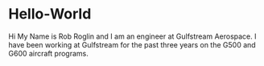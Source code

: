 # Hello-World

Hi My Name is Rob Roglin and I am an engineer at Gulfstream Aerospace.  I have been working at Gulfstream for the past three years on the G500 and G600 aircraft programs.
